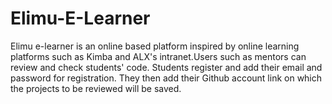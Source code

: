 # Elimu-E-Learner


Elimu e-learner is an online based platform  inspired by online learning platforms such as Kimba and  ALX's intranet.Users such as mentors can review and check students' code. Students register and add their email and password for registration. They then add their Github account  link on which the projects to be reviewed will be saved.
